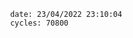

                date: 23/04/2022 23:10:04
                cycles: 70800

                         